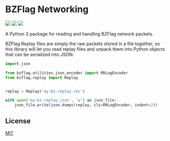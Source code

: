 # BZFlag Networking

[![](https://img.shields.io/pypi/v/bzflag-networking.svg)](https://pypi.org/project/bzflag-networking/)
![](https://img.shields.io/pypi/pyversions/bzflag-networking.svg)
[![](https://img.shields.io/github/license/allejo/bzflag-networking.py.svg)](https://github.com/allejo/bzflag-networking.py/blob/master/LICENSE.md)

A Python 3 package for reading and handling BZFlag network packets.

BZFlag Replay files are simply the raw packets stored in a file together, so this library will let you read replay files and unpack them into Python objects that can be serialized into JSON.

```python
import json

from bzflag.utilities.json_encoder import RRLogEncoder
from bzflag.replay import Replay


replay = Replay('my-bz-replay.rec')

with open('my-bz-replay.json', 'w') as json_file:
    json_file.write(json.dumps(replay, cls=RRLogEncoder, indent=2))
```

## License

[MIT](./LICENSE.md)
